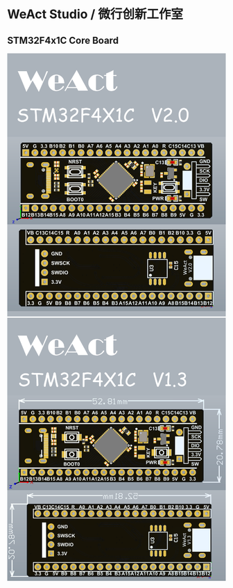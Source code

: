# WeAct Studio / 微行创新工作室
## STM32F4x1C Core Board
![STM32F4X1 V2.0](/STM32F4x1C/STM32F4x1C_V20.png "STM32F4X1 V2.0")
![STM32F4X1 V1.3](/STM32F4x1C/STM32F4x1C_V13.png "STM32F4X1 V1.3")